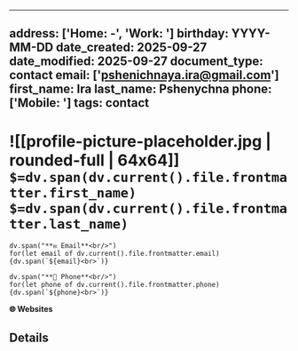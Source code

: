 
---
address: ['Home: -', 'Work: ']
birthday: YYYY-MM-DD
date_created: 2025-09-27
date_modified: 2025-09-27
document_type: contact
email: ['pshenichnaya.ira@gmail.com']
first_name: Ira
last_name: Pshenychna
phone: ['Mobile: ']
tags: contact
---
# ![[profile-picture-placeholder.jpg | rounded-full | 64x64]] `$=dv.span(dv.current().file.frontmatter.first_name)` `$=dv.span(dv.current().file.frontmatter.last_name)`
```dataviewjs
dv.span("**✉ Email**<br/>")
for(let email of dv.current().file.frontmatter.email){dv.span(`${email}<br>`)}
```

```dataviewjs
dv.span("**📱 Phone**<br/>")
for(let phone of dv.current().file.frontmatter.phone){dv.span(`${phone}<br>`)}
```

**🌐 Websites**


## Details